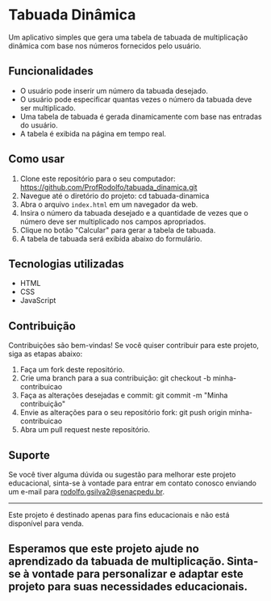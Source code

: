# Tabuada Dinâmica
Um aplicativo simples que gera uma tabela de tabuada de multiplicação dinâmica com base nos números fornecidos pelo usuário.

## Funcionalidades
- O usuário pode inserir um número da tabuada desejado.
- O usuário pode especificar quantas vezes o número da tabuada deve ser multiplicado.
- Uma tabela de tabuada é gerada dinamicamente com base nas entradas do usuário.
- A tabela é exibida na página em tempo real.

## Como usar
1. Clone este repositório para o seu computador: https://github.com/ProfRodolfo/tabuada_dinamica.git
2. Navegue até o diretório do projeto: cd tabuada-dinamica
3. Abra o arquivo `index.html` em um navegador da web.
4. Insira o número da tabuada desejado e a quantidade de vezes que o número deve ser multiplicado nos campos apropriados.
5. Clique no botão "Calcular" para gerar a tabela de tabuada.
6. A tabela de tabuada será exibida abaixo do formulário.

## Tecnologias utilizadas
- HTML
- CSS
- JavaScript

## Contribuição
Contribuições são bem-vindas! Se você quiser contribuir para este projeto, siga as etapas abaixo:
1. Faça um fork deste repositório.
2. Crie uma branch para a sua contribuição: git checkout -b minha-contribuicao
3. Faça as alterações desejadas e commit: git commit -m "Minha contribuição"
4. Envie as alterações para o seu repositório fork: git push origin minha-contribuicao
5. Abra um pull request neste repositório.

## Suporte

Se você tiver alguma dúvida ou sugestão para melhorar este projeto educacional, sinta-se à vontade para entrar em contato conosco enviando um e-mail para rodolfo.gsilva2@senacpedu.br.

---

Este projeto é destinado apenas para fins educacionais e não está disponível para venda.

Esperamos que este projeto ajude no aprendizado da tabuada de multiplicação. Sinta-se à vontade para personalizar e adaptar este projeto para suas necessidades educacionais.
---